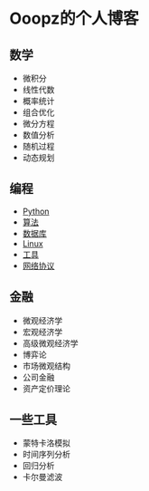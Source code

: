 # Ooopz的个人博客

## 数学
- 微积分
- 线性代数
- 概率统计
- 组合优化
- 微分方程
- 数值分析
- 随机过程
- 动态规划

## 编程
- [Python](notes/%E7%9B%AE%E5%BD%95/%E7%9B%AE%E5%BD%95-Python.md)
- [算法](notes/%E7%9B%AE%E5%BD%95/%E7%9B%AE%E5%BD%95-%E7%AE%97%E6%B3%95.md)
- [数据库](notes/%E7%9B%AE%E5%BD%95/%E7%9B%AE%E5%BD%95-%E6%95%B0%E6%8D%AE%E5%BA%93.md)
- [Linux](notes/%E7%9B%AE%E5%BD%95/%E7%9B%AE%E5%BD%95-Linux.md)
- [工具](notes/%E7%9B%AE%E5%BD%95/%E7%9B%AE%E5%BD%95-%E5%B7%A5%E5%85%B7.md)
- [网络协议](notes/%E7%9B%AE%E5%BD%95/%E7%9B%AE%E5%BD%95-%E7%BD%91%E7%BB%9C%E5%8D%8F%E8%AE%AE.md)

## 金融
- 微观经济学
- 宏观经济学
- 高级微观经济学
- 博弈论
- 市场微观结构
- 公司金融
- 资产定价理论

## 一些工具
- 蒙特卡洛模拟
- 时间序列分析
- 回归分析
- 卡尔曼滤波
